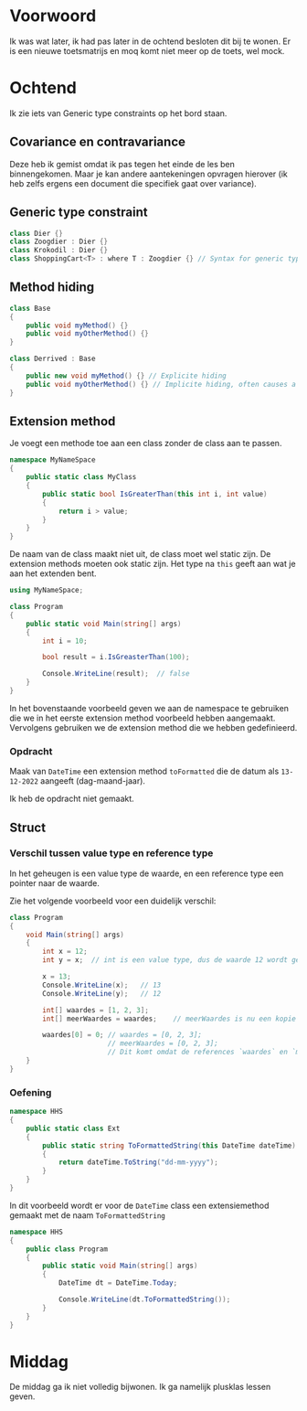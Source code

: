 # Voorwoord
Ik was wat later, ik had pas later in de ochtend besloten dit bij te wonen. Er is een nieuwe toetsmatrijs en moq komt niet meer op de toets, wel mock.

# Ochtend
Ik zie iets van Generic type constraints op het bord staan.

## Covariance en contravariance
Deze heb ik gemist omdat ik pas tegen het einde de les ben binnengekomen. Maar je kan andere aantekeningen opvragen hierover (ik heb zelfs ergens een document die specifiek gaat over variance).

## Generic type constraint
```cs
class Dier {}
class Zoogdier : Dier {}
class Krokodil : Dier {}
class ShoppingCart<T> : where T : Zoogdier {} // Syntax for generic type constraint
```

## Method hiding
```cs
class Base
{
    public void myMethod() {}
    public void myOtherMethod() {}
}

class Derrived : Base
{
    public new void myMethod() {} // Explicite hiding
    public void myOtherMethod() {} // Implicite hiding, often causes a compiler warning
}
```

## Extension method
Je voegt een methode toe aan een class zonder de class aan te passen.

```cs
namespace MyNameSpace
{
    public static class MyClass
    {
        public static bool IsGreaterThan(this int i, int value)
        {
            return i > value;
        }
    }
}
```

De naam van de class maakt niet uit, de class moet wel static zijn. De extension methods moeten ook static zijn. Het type na `this` geeft aan wat je aan het extenden bent.

```cs
using MyNameSpace;

class Program
{
    public static void Main(string[] args)
    {
        int i = 10;

        bool result = i.IsGreasterThan(100);

        Console.WriteLine(result);  // false
    }
}
```

In het bovenstaande voorbeeld geven we aan de namespace te gebruiken die we in het eerste extension method voorbeeld hebben aangemaakt. Vervolgens gebruiken we de extension method die we hebben gedefinieerd.

### Opdracht
Maak van `DateTime` een extension method `toFormatted` die de datum als `13-12-2022` aangeeft (dag-maand-jaar).

Ik heb de opdracht niet gemaakt.

## Struct
### Verschil tussen value type en reference type
In het geheugen is een value type de waarde, en een reference type een pointer naar de waarde.

Zie het volgende voorbeeld voor een duidelijk verschil:
```cs
class Program
{
    void Main(string[] args)
    {
        int x = 12;
        int y = x;  // int is een value type, dus de waarde 12 wordt gekopiëerd.

        x = 13;
        Console.WriteLine(x);   // 13
        Console.WriteLine(y);   // 12

        int[] waardes = [1, 2, 3];
        int[] meerWaardes = waardes;    // meerWaardes is nu een kopie van de reference, niet de waarde.

        waardes[0] = 0; // waardes = [0, 2, 3];
                        // meerWaardes = [0, 2, 3];
                        // Dit komt omdat de references `waardes` en `meerWaardes` naar hetzelfde geheugen wijzen. Een array is een reference type, niet een value type.
    }
}
```

### Oefening
```cs
namespace HHS
{
    public static class Ext
    {
        public static string ToFormattedString(this DateTime dateTime)
        {
            return dateTime.ToString("dd-mm-yyyy");
        }
    }
}
```

In dit voorbeeld wordt er voor de `DateTime` class een extensiemethod gemaakt met de naam `ToFormattedString`

```cs
namespace HHS
{
    public class Program
    {
        public static void Main(string[] args)
        {
            DateTime dt = DateTime.Today;

            Console.WriteLine(dt.ToFormattedString());
        }
    }
}
```

# Middag
De middag ga ik niet volledig bijwonen. Ik ga namelijk plusklas lessen geven.
